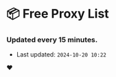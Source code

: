 # :package: Free Proxy List
### Updated every 15 minutes.

- Last updated: `2024-10-20 10:22`

:heart:
